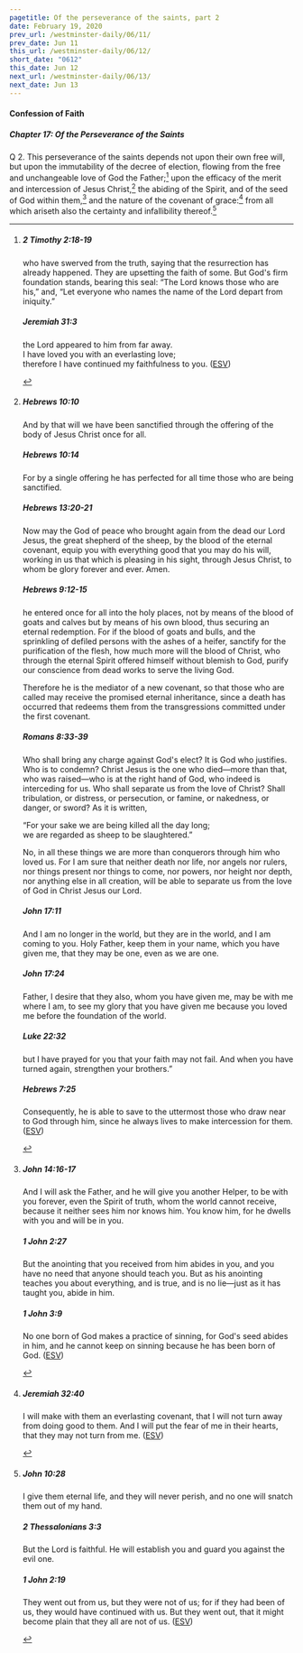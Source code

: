 ```yaml
---
pagetitle: Of the perseverance of the saints, part 2
date: February 19, 2020
prev_url: /westminster-daily/06/11/
prev_date: Jun 11
this_url: /westminster-daily/06/12/
short_date: "0612"
this_date: Jun 12
next_url: /westminster-daily/06/13/
next_date: Jun 13
---
```


#### Confession of Faith

##### Chapter 17: Of the Perseverance of the Saints

<span class="q">Q 2.</span> This perseverance of the saints depends not upon their own free will, but upon the immutability of the decree of election, flowing from the free and unchangeable love of God the Father;[^fnref:wcf1] upon the efficacy of the merit and intercession of Jesus Christ,[^fnref:wcf2] the abiding of the Spirit, and of the seed of God within them,[^fnref:wcf3] and the nature of the covenant of grace:[^fnref:wcf4] from all which ariseth also the certainty and infallibility thereof.[^fnref:wcf5]

[^fnref:wcf1]: <div class="esv"><h5>2 Timothy 2:18-19</h5> <div class="esv-text"><p id="p55002018.01-1">who have swerved from the truth, saying that the resurrection has already happened. They are upsetting the faith of some. But God's firm foundation stands, bearing this seal: &#8220;The Lord knows those who are his,&#8221; and, &#8220;Let everyone who names the name of the Lord depart from iniquity.&#8221;</p> </div><h5>Jeremiah 31:3</h5> <div class="esv-text"><div class="block-indent"> <p class="line-group" id="p24031003.01-2"><span class="indent"></span>the <span class="small-caps">Lord</span> appeared to him from far away.<br /> I have loved you with an everlasting love;<br /> <span class="indent"></span>therefore I have continued my faithfulness to you.  (<a href="http://www.esv.org" class="copyright">ESV</a>)</p> </div> </div> </div>

[^fnref:wcf2]: <div class="esv"><h5>Hebrews 10:10</h5> <div class="esv-text"><p id="p58010010.01-1">And by that will we have been sanctified through the offering of the body of Jesus Christ once for all.</p> </div><h5>Hebrews 10:14</h5> <div class="esv-text"><p id="p58010014.01-2">For by a single offering he has perfected for all time those who are being sanctified.</p> </div><h5>Hebrews 13:20-21</h5> <div class="esv-text"> <p id="p58013020.02-3">Now may the God of peace who brought again from the dead our Lord Jesus, the great shepherd of the sheep, by the blood of the eternal covenant, equip you with everything good that you may do his will, working in us that which is pleasing in his sight, through Jesus Christ, to whom be glory forever and ever. Amen.</p> </div><h5>Hebrews 9:12-15</h5> <div class="esv-text"><p id="p58009012.01-4">he entered once for all into the holy places, not by means of the blood of goats and calves but by means of his own blood, thus securing an eternal redemption. For if the blood of goats and bulls, and the sprinkling of defiled persons with the ashes of a heifer, sanctify for the purification of the flesh, how much more will the blood of Christ, who through the eternal Spirit offered himself without blemish to God, purify our conscience from dead works to serve the living God.</p>  <p id="p58009015.01-4">Therefore he is the mediator of a new covenant, so that those who are called may receive the promised eternal inheritance, since a death has occurred that redeems them from the transgressions committed under the first covenant.</p> </div><h5>Romans 8:33-39</h5> <div class="esv-text"><p id="p45008033.01-5">Who shall bring any charge against God's elect? It is God who justifies. Who is to condemn? Christ Jesus is the one who died&#8212;more than that, who was raised&#8212;who is at the right hand of God, who indeed is interceding for us. Who shall separate us from the love of Christ? Shall tribulation, or distress, or persecution, or famine, or nakedness, or danger, or sword? As it is written,</p> <div class="block-indent"> <p class="line-group" id="p45008036.05-5">&#8220;For your sake we are being killed all the day long;<br /> <span class="indent"></span>we are regarded as sheep to be slaughtered.&#8221;</p> </div>  <p class="same-paragraph" id="p45008037.01-5">No, in all these things we are more than conquerors through him who loved us. For I am sure that neither death nor life, nor angels nor rulers, nor things present nor things to come, nor powers, nor height nor depth, nor anything else in all creation, will be able to separate us from the love of God in Christ Jesus our Lord.</p> </div><h5>John 17:11</h5> <div class="esv-text"><p id="p43017011.01-6"><span class="woc">And I am no longer in the world, but they are in the world, and I am coming to you. Holy Father, keep them in your name, which you have given me, that they may be one, even as we are one.</span></p> </div><h5>John 17:24</h5> <div class="esv-text"><p id="p43017024.01-7"><span class="woc">Father, I desire that they also, whom you have given me, may be with me where I am, to see my glory that you have given me because you loved me before the foundation of the world.</span></p> </div><h5>Luke 22:32</h5> <div class="esv-text"><p id="p42022032.01-8"><span class="woc">but I have prayed for you that your faith may not fail. And when you have turned again, strengthen your brothers.&#8221;</span></p> </div><h5>Hebrews 7:25</h5> <div class="esv-text"><p id="p58007025.01-9">Consequently, he is able to save to the uttermost those who draw near to God through him, since he always lives to make intercession for them.  (<a href="http://www.esv.org" class="copyright">ESV</a>)</p> </div> </div>

[^fnref:wcf3]: <div class="esv"><h5>John 14:16-17</h5> <div class="esv-text"><p id="p43014016.01-1"><span class="woc">And I will ask the Father, and he will give you another Helper, to be with you forever,</span> <span class="woc">even the Spirit of truth, whom the world cannot receive, because it neither sees him nor knows him. You know him, for he dwells with you and will be in you.</span></p> </div><h5>1 John 2:27</h5> <div class="esv-text"><p id="p62002027.01-2">But the anointing that you received from him abides in you, and you have no need that anyone should teach you. But as his anointing teaches you about everything, and is true, and is no lie&#8212;just as it has taught you, abide in him.</p> </div><h5>1 John 3:9</h5> <div class="esv-text"><p id="p62003009.01-3">No one born of God makes a practice of sinning, for God's seed abides in him, and he cannot keep on sinning because he has been born of God.  (<a href="http://www.esv.org" class="copyright">ESV</a>)</p> </div> </div>

[^fnref:wcf4]: <div class="esv"><h5>Jeremiah 32:40</h5> <div class="esv-text"><p id="p24032040.01-1">I will make with them an everlasting covenant, that I will not turn away from doing good to them. And I will put the fear of me in their hearts, that they may not turn from me.  (<a href="http://www.esv.org" class="copyright">ESV</a>)</p> </div> </div>

[^fnref:wcf5]: <div class="esv"><h5>John 10:28</h5> <div class="esv-text"><p id="p43010028.01-1"><span class="woc">I give them eternal life, and they will never perish, and no one will snatch them out of my hand.</span></p> </div><h5>2 Thessalonians 3:3</h5> <div class="esv-text"><p id="p53003003.01-2">But the Lord is faithful. He will establish you and guard you against the evil one.</p> </div><h5>1 John 2:19</h5> <div class="esv-text"><p id="p62002019.01-3">They went out from us, but they were not of us; for if they had been of us, they would have continued with us. But they went out, that it might become plain that they all are not of us.  (<a href="http://www.esv.org" class="copyright">ESV</a>)</p> </div> </div>

